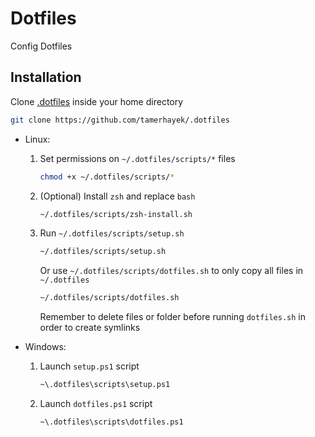 # Dotfiles

Config Dotfiles

## Installation

Clone [.dotfiles](https://github.com/tamerhayek/dotfiles) inside your home directory

```sh
git clone https://github.com/tamerhayek/.dotfiles
```

- Linux:

    1. Set permissions on `~/.dotfiles/scripts/*` files

        ```sh
        chmod +x ~/.dotfiles/scripts/*
        ```

    2. (Optional) Install `zsh` and replace `bash`

        ```sh
        ~/.dotfiles/scripts/zsh-install.sh
        ```

    3. Run `~/.dotfiles/scripts/setup.sh`

        ```sh
        ~/.dotfiles/scripts/setup.sh
        ```

        Or use `~/.dotfiles/scripts/dotfiles.sh` to only copy all files in `~/.dotfiles`

        ```sh
        ~/.dotfiles/scripts/dotfiles.sh
        ```

        Remember to delete files or folder before running `dotfiles.sh` in order to create symlinks

- Windows:

    1. Launch `setup.ps1` script

        ```sh
        ~\.dotfiles\scripts\setup.ps1
        ```

    2. Launch `dotfiles.ps1` script

        ```sh
        ~\.dotfiles\scripts\dotfiles.ps1
        ```